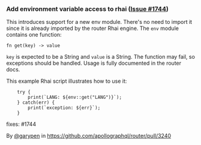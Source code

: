 ### Add environment variable access to rhai ([Issue #1744](https://github.com/apollographql/router/issues/1744))

This introduces support for a new env module. There's no need to import it since it is already imported by the router Rhai engine. The `env` module contains one function:

```
fn get(key) -> value
```

`key` is expected to be a String and `value` is a String. The function may fail, so exceptions should be handled. Usage is fully documented in the router docs.

This example Rhai script illustrates how to use it:

```
    try {
        print(`LANG: ${env::get("LANG")}`);
    } catch(err) {
        print(`exception: ${err}`);
    }
```

fixes: #1744

By [@garypen](https://github.com/garypen) in https://github.com/apollographql/router/pull/3240